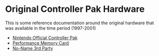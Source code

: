 # Original Controller Pak Hardware
This is some reference documentation around the original hardware that was available in the time period (1997-2001)


* [Nintendo Official Controller Pak](OEM-Controller-Pak.md)
* [Performance Memory Card](Preformance-Memory-Card.md)
* [No-Name 3rd Party](3rd-Party-Clone.md)
